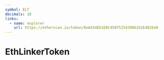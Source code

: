 ```yaml
---
symbol: ELT
decimals: 18
links:
  - name: explorer
    url: https://etherscan.io/token/0xAd14E61E0C450f525429861b1E482EeDf914A541
---
```


# EthLinkerToken
